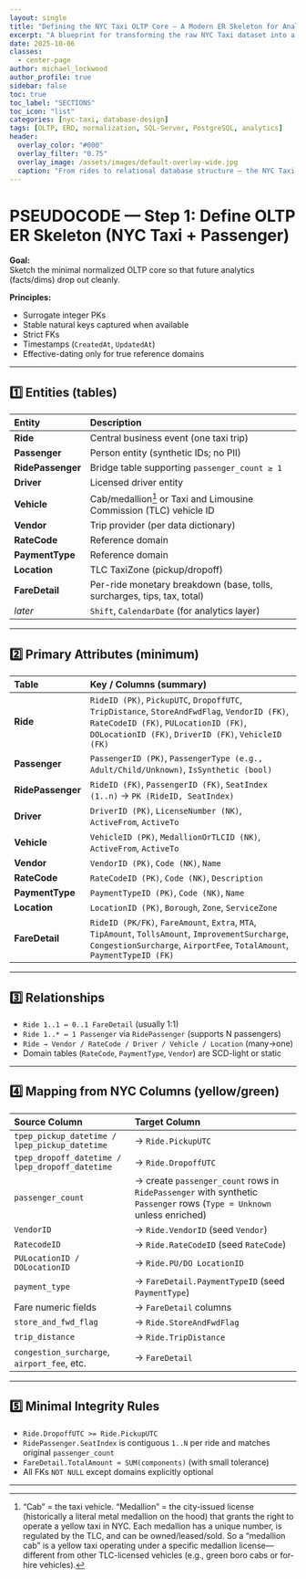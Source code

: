 ```yaml
---
layout: single
title: "Defining the NYC Taxi OLTP Core — A Modern ER Skeleton for Analytics-Ready Data _(Draft)_"
excerpt: "A blueprint for transforming the raw NYC Taxi dataset into a clean, normalized OLTP schema—built for integrity, extensibility, and analytical evolution. This is where transactional truth meets analytical clarity."
date: 2025-10-06
classes:
  - center-page
author: michael_lockwood
author_profile: true
sidebar: false
toc: true
toc_label: "SECTIONS"
toc_icon: "list"
categories: [nyc-taxi, database-design]
tags: [OLTP, ERD, normalization, SQL-Server, PostgreSQL, analytics]
header:
  overlay_color: "#000"
  overlay_filter: "0.75"
  overlay_image: /assets/images/default-overlay-wide.jpg 
  caption: "From rides to relational database structure — the NYC Taxi OLTP foundation."
---
```


# PSEUDOCODE — Step 1: Define OLTP ER Skeleton (NYC Taxi + Passenger)

**Goal:**  
Sketch the minimal normalized OLTP core so that future analytics (facts/dims) drop out cleanly.

**Principles:**  
- Surrogate integer PKs  
- Stable natural keys captured when available  
- Strict FKs  
- Timestamps (`CreatedAt`, `UpdatedAt`)  
- Effective-dating only for true reference domains  

---

## 1️⃣ Entities (tables)

| Entity | Description |
|:--|:--|
| **Ride** | Central business event (one taxi trip) |
| **Passenger** | Person entity (synthetic IDs; no PII) |
| **RidePassenger** | Bridge table supporting `passenger_count ≥ 1` |
| **Driver** | Licensed driver entity |
| **Vehicle** | Cab/medallion[^1] or Taxi and Limousine Commission (TLC) vehicle ID |
| **Vendor** | Trip provider (per data dictionary) |
| **RateCode** | Reference domain |
| **PaymentType** | Reference domain |
| **Location** | TLC TaxiZone (pickup/dropoff) |
| **FareDetail** | Per-ride monetary breakdown (base, tolls, surcharges, tips, tax, total) |
| *later* | `Shift`, `CalendarDate` (for analytics layer) |

[^1]:“Cab” = the taxi vehicle. 
“Medallion” = the city-issued license (historically a literal metal medallion on the hood) that grants the right to operate a yellow taxi in NYC. Each medallion has a unique number, is regulated by the TLC, and can be owned/leased/sold. So a “medallion cab” is a yellow taxi operating under a specific medallion license—different from other TLC-licensed vehicles (e.g., green boro cabs or for-hire vehicles).

---

## 2️⃣ Primary Attributes (minimum)

| Table | Key / Columns (summary) |
|:--|:--|
| **Ride** | `RideID (PK)`, `PickupUTC`, `DropoffUTC`, `TripDistance`, `StoreAndFwdFlag`, `VendorID (FK)`, `RateCodeID (FK)`, `PULocationID (FK)`, `DOLocationID (FK)`, `DriverID (FK)`, `VehicleID (FK)` |
| **Passenger** | `PassengerID (PK)`, `PassengerType (e.g., Adult/Child/Unknown)`, `IsSynthetic (bool)` |
| **RidePassenger** | `RideID (FK)`, `PassengerID (FK)`, `SeatIndex (1..n)` → `PK (RideID, SeatIndex)` |
| **Driver** | `DriverID (PK)`, `LicenseNumber (NK)`, `ActiveFrom`, `ActiveTo` |
| **Vehicle** | `VehicleID (PK)`, `MedallionOrTLCID (NK)`, `ActiveFrom`, `ActiveTo` |
| **Vendor** | `VendorID (PK)`, `Code (NK)`, `Name` |
| **RateCode** | `RateCodeID (PK)`, `Code (NK)`, `Description` |
| **PaymentType** | `PaymentTypeID (PK)`, `Code (NK)`, `Name` |
| **Location** | `LocationID (PK)`, `Borough`, `Zone`, `ServiceZone` |
| **FareDetail** | `RideID (PK/FK)`, `FareAmount`, `Extra`, `MTA`, `TipAmount`, `TollsAmount`, `ImprovementSurcharge`, `CongestionSurcharge`, `AirportFee`, `TotalAmount`, `PaymentTypeID (FK)` |

---

## 3️⃣ Relationships

- `Ride 1..1 ↔ 0..1 FareDetail` (usually 1:1)  
- `Ride 1..* ↔ 1 Passenger` via `RidePassenger` (supports N passengers)  
- `Ride → Vendor / RateCode / Driver / Vehicle / Location` (many→one)  
- Domain tables (`RateCode`, `PaymentType`, `Vendor`) are SCD-light or static  

---

## 4️⃣ Mapping from NYC Columns (yellow/green)

| Source Column | Target Column |
|:--|:--|
| `tpep_pickup_datetime / lpep_pickup_datetime` | → `Ride.PickupUTC` |
| `tpep_dropoff_datetime / lpep_dropoff_datetime` | → `Ride.DropoffUTC` |
| `passenger_count` | → create `passenger_count` rows in `RidePassenger` with synthetic `Passenger` rows (`Type = Unknown` unless enriched) |
| `VendorID` | → `Ride.VendorID` (seed `Vendor`) |
| `RatecodeID` | → `Ride.RateCodeID` (seed `RateCode`) |
| `PULocationID / DOLocationID` | → `Ride.PU/DO LocationID` |
| `payment_type` | → `FareDetail.PaymentTypeID` (seed `PaymentType`) |
| Fare numeric fields | → `FareDetail` columns |
| `store_and_fwd_flag` | → `Ride.StoreAndFwdFlag` |
| `trip_distance` | → `Ride.TripDistance` |
| `congestion_surcharge`, `airport_fee`, etc. | → `FareDetail` |

---

## 5️⃣ Minimal Integrity Rules

- `Ride.DropoffUTC >= Ride.PickupUTC`  
- `RidePassenger.SeatIndex` is contiguous `1..N` per ride and matches original `passenger_count`  
- `FareDetail.TotalAmount ≈ SUM(components)` (with small tolerance)  
- All FKs `NOT NULL` except domains explicitly optional  

---
